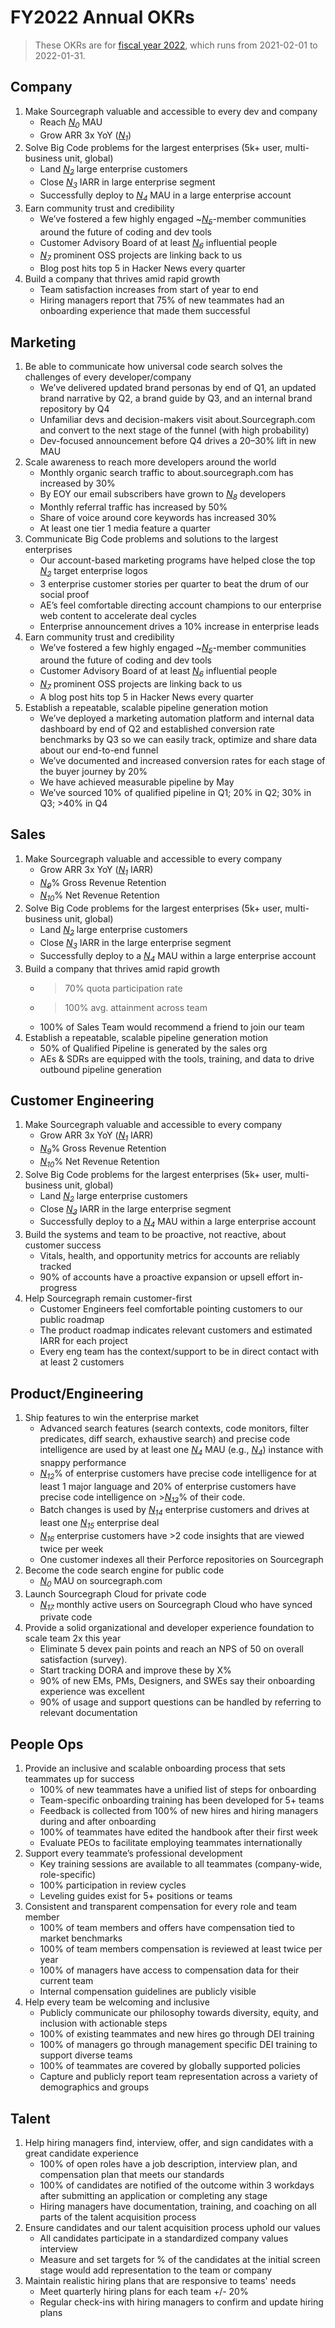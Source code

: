 # FY2022 Annual OKRs

> These OKRs are for [fiscal year 2022](../../company-info-and-process/communication/index.md#fiscal-year), which runs from 2021-02-01 to 2022-01-31.

## Company

1. Make Sourcegraph valuable and accessible to every dev and company
   - Reach [_N<sub>0</sub>_][n0] MAU
   - Grow ARR 3x YoY ([_N<sub>1</sub>_][n1])
1. Solve Big Code problems for the largest enterprises (5k+ user, multi-business unit, global)
   - Land [_N<sub>2</sub>_][n2] large enterprise customers
   - Close [_N<sub>3</sub>_][n3] IARR in large enterprise segment
   - Successfully deploy to [_N<sub>4</sub>_][n4] MAU in a large enterprise account
1. Earn community trust and credibility
   - We’ve fostered a few highly engaged ~[_N<sub>5</sub>_][n5]-member communities around the future of coding and dev tools
   - Customer Advisory Board of at least [_N<sub>6</sub>_][n6] influential people
   - [_N<sub>7</sub>_][n7] prominent OSS projects are linking back to us
   - Blog post hits top 5 in Hacker News every quarter
1. Build a company that thrives amid rapid growth
   - Team satisfaction increases from start of year to end
   - Hiring managers report that 75% of new teammates had an onboarding experience that made them successful

## Marketing

1. Be able to communicate how universal code search solves the challenges of every developer/company
   - We’ve delivered updated brand personas by end of Q1, an updated brand narrative by Q2, a brand guide by Q3, and an internal brand repository by Q4
   - Unfamiliar devs and decision-makers visit about.Sourcegraph.com and convert to the next stage of the funnel (with high probability)
   - Dev-focused announcement before Q4 drives a 20–30% lift in new MAU
1. Scale awareness to reach more developers around the world
   - Monthly organic search traffic to about.sourcegraph.com has increased by 30%
   - By EOY our email subscribers have grown to [_N<sub>8</sub>_][n8] developers
   - Monthly referral traffic has increased by 50%
   - Share of voice around core keywords has increased 30%
   - At least one tier 1 media feature a quarter
1. Communicate Big Code problems and solutions to the largest enterprises
   - Our account-based marketing programs have helped close the top [_N<sub>2</sub>_][n2] target enterprise logos
   - 3 enterprise customer stories per quarter to beat the drum of our social proof
   - AE’s feel comfortable directing account champions to our enterprise web content to accelerate deal cycles
   - Enterprise announcement drives a 10% increase in enterprise leads
1. Earn community trust and credibility
   - We’ve fostered a few highly engaged ~[_N<sub>5</sub>_][n5]-member communities around the future of coding and dev tools
   - Customer Advisory Board of at least [_N<sub>6</sub>_][n6] influential people
   - [_N<sub>7</sub>_][n7] prominent OSS projects are linking back to us
   - A blog post hits top 5 in Hacker News every quarter
1. Establish a repeatable, scalable pipeline generation motion
   - We’ve deployed a marketing automation platform and internal data dashboard by end of Q2 and established conversion rate benchmarks by Q3 so we can easily track, optimize and share data about our end-to-end funnel
   - We’ve documented and increased conversion rates for each stage of the buyer journey by 20%
   - We have achieved measurable pipeline by May
   - We’ve sourced 10% of qualified pipeline in Q1; 20% in Q2; 30% in Q3; >40% in Q4

## Sales

1. Make Sourcegraph valuable and accessible to every company
   - Grow ARR 3x YoY ([_N<sub>1</sub>_][n1] IARR)
   - [_N<sub>9</sub>_][n9]% Gross Revenue Retention
   - [_N<sub>10</sub>_][n10]% Net Revenue Retention
1. Solve Big Code problems for the largest enterprises (5k+ user, multi-business unit, global)
   - Land [_N<sub>2</sub>_][n2] large enterprise customers
   - Close [_N<sub>3</sub>_][n3] IARR in the large enterprise segment
   - Successfully deploy to a [_N<sub>4</sub>_][n4] MAU within a large enterprise account
1. Build a company that thrives amid rapid growth
   - > 70% quota participation rate
   - > 100% avg. attainment across team
   - 100% of Sales Team would recommend a friend to join our team
1. Establish a repeatable, scalable pipeline generation motion
   - 50% of Qualified Pipeline is generated by the sales org
   - AEs & SDRs are equipped with the tools, training, and data to drive outbound pipeline generation

## Customer Engineering

1. Make Sourcegraph valuable and accessible to every company
   - Grow ARR 3x YoY ([_N<sub>1</sub>_][n1] IARR)
   - [_N<sub>9</sub>_][n9]% Gross Revenue Retention
   - [_N<sub>10</sub>_][n10]% Net Revenue Retention
1. Solve Big Code problems for the largest enterprises (5k+ user, multi-business unit, global)
   - Land [_N<sub>2</sub>_][n2] large enterprise customers
   - Close [_N<sub>3</sub>_][n3] IARR in the large enterprise segment
   - Successfully deploy to a [_N<sub>4</sub>_][n4] MAU within a large enterprise account
1. Build the systems and team to be proactive, not reactive, about customer success
   - Vitals, health, and opportunity metrics for accounts are reliably tracked
   - 90% of accounts have a proactive expansion or upsell effort in-progress
1. Help Sourcegraph remain customer-first
   - Customer Engineers feel comfortable pointing customers to our public roadmap
   - The product roadmap indicates relevant customers and estimated IARR for each project
   - Every eng team has the context/support to be in direct contact with at least 2 customers

## Product/Engineering

1. Ship features to win the enterprise market
   - Advanced search features (search contexts, code monitors, filter predicates, diff search, exhaustive search) and precise code intelligence are used by at least one [_N<sub>4</sub>_][n4] MAU (e.g., [_N<sub>4</sub>_][n4]) instance with snappy performance
   - [_N<sub>12</sub>_][n12]% of enterprise customers have precise code intelligence for at least 1 major language and 20% of enterprise customers have precise code intelligence on >[_N<sub>13</sub>_][n13]% of their code.
   - Batch changes is used by [_N<sub>14</sub>_][n14] enterprise customers and drives at least one [_N<sub>15</sub>_][n15] enterprise deal
   - [_N<sub>16</sub>_][n16] enterprise customers have >2 code insights that are viewed twice per week
   - One customer indexes all their Perforce repositories on Sourcegraph
1. Become the code search engine for public code
   - [_N<sub>0</sub>_][n0] MAU on sourcegraph.com
1. Launch Sourcegraph Cloud for private code
   - [_N<sub>17</sub>_][n17] monthly active users on Sourcegraph Cloud who have synced private code
1. Provide a solid organizational and developer experience foundation to scale team 2x this year
   - Eliminate 5 devex pain points and reach an NPS of 50 on overall satisfaction (survey).
   - Start tracking DORA and improve these by X%
   - 90% of new EMs, PMs, Designers, and SWEs say their onboarding experience was excellent
   - 90% of usage and support questions can be handled by referring to relevant documentation

## People Ops

1. Provide an inclusive and scalable onboarding process that sets teammates up for success
   - 100% of new teammates have a unified list of steps for onboarding
   - Team-specific onboarding training has been developed for 5+ teams
   - Feedback is collected from 100% of new hires and hiring managers during and after onboarding
   - 100% of teammates have edited the handbook after their first week
   - Evaluate PEOs to facilitate employing teammates internationally
1. Support every teammate’s professional development
   - Key training sessions are available to all teammates (company-wide, role-specific)
   - 100% participation in review cycles
   - Leveling guides exist for 5+ positions or teams
1. Consistent and transparent compensation for every role and team member
   - 100% of team members and offers have compensation tied to market benchmarks
   - 100% of team members compensation is reviewed at least twice per year
   - 100% of managers have access to compensation data for their current team
   - Internal compensation guidelines are publicly visible
1. Help every team be welcoming and inclusive
   - Publicly communicate our philosophy towards diversity, equity, and inclusion with actionable steps
   - 100% of existing teammates and new hires go through DEI training
   - 100% of managers go through management specific DEI training to support diverse teams
   - 100% of teammates are covered by globally supported policies
   - Capture and publicly report team representation across a variety of demographics and groups

## Talent

1. Help hiring managers find, interview, offer, and sign candidates with a great candidate experience
   - 100% of open roles have a job description, interview plan, and compensation plan that meets our standards
   - 100% of candidates are notified of the outcome within 3 workdays after submitting an application or completing any stage
   - Hiring managers have documentation, training, and coaching on all parts of the talent acquisition process
1. Ensure candidates and our talent acquisition process uphold our values
   - All candidates participate in a standardized company values interview
   - Measure and set targets for % of the candidates at the initial screen stage would add representation to the team or company
1. Maintain realistic hiring plans that are responsive to teams' needs
   - Meet quarterly hiring plans for each team +/- 20%
   - Regular check-ins with hiring managers to confirm and update hiring plans

[n0]: https://docs.google.com/document/d/1CTU1f1miFDhzdQOGMicK243dokePzVGiXR5TEynLyc8/edit#bookmark=id.r0bhtovj8n3c
[n1]: https://docs.google.com/document/d/1CTU1f1miFDhzdQOGMicK243dokePzVGiXR5TEynLyc8/edit#bookmark=id.t3jxr2tnyge4
[n2]: https://docs.google.com/document/d/1CTU1f1miFDhzdQOGMicK243dokePzVGiXR5TEynLyc8/edit#bookmark=id.9tutd8sc7nv5
[n3]: https://docs.google.com/document/d/1CTU1f1miFDhzdQOGMicK243dokePzVGiXR5TEynLyc8/edit#bookmark=id.p39etshj4ge2
[n4]: https://docs.google.com/document/d/1CTU1f1miFDhzdQOGMicK243dokePzVGiXR5TEynLyc8/edit#bookmark=id.ubfptqk5z2iz
[n5]: https://docs.google.com/document/d/1CTU1f1miFDhzdQOGMicK243dokePzVGiXR5TEynLyc8/edit#bookmark=id.x59gq2wud18b
[n6]: https://docs.google.com/document/d/1CTU1f1miFDhzdQOGMicK243dokePzVGiXR5TEynLyc8/edit#bookmark=id.vtu83tmrr7dp
[n7]: https://docs.google.com/document/d/1CTU1f1miFDhzdQOGMicK243dokePzVGiXR5TEynLyc8/edit#bookmark=id.ovuy37vmiq1p
[n8]: https://docs.google.com/document/d/1CTU1f1miFDhzdQOGMicK243dokePzVGiXR5TEynLyc8/edit#bookmark=id.9hupoauli670
[n9]: https://docs.google.com/document/d/1CTU1f1miFDhzdQOGMicK243dokePzVGiXR5TEynLyc8/edit#bookmark=id.i4kgokjzcg65
[n10]: https://docs.google.com/document/d/1CTU1f1miFDhzdQOGMicK243dokePzVGiXR5TEynLyc8/edit#bookmark=id.pwcv5y1n87yf
[n11]: https://docs.google.com/document/d/1CTU1f1miFDhzdQOGMicK243dokePzVGiXR5TEynLyc8/edit#bookmark=id.pvt2lh49na5d
[n12]: https://docs.google.com/document/d/1CTU1f1miFDhzdQOGMicK243dokePzVGiXR5TEynLyc8/edit#bookmark=id.qb9fufm2ssbz
[n13]: https://docs.google.com/document/d/1CTU1f1miFDhzdQOGMicK243dokePzVGiXR5TEynLyc8/edit#bookmark=id.sjcb5ts57py1
[n14]: https://docs.google.com/document/d/1CTU1f1miFDhzdQOGMicK243dokePzVGiXR5TEynLyc8/edit#bookmark=id.yj5769ac1s8u
[n15]: https://docs.google.com/document/d/1CTU1f1miFDhzdQOGMicK243dokePzVGiXR5TEynLyc8/edit#bookmark=id.ickajcpzjtys
[n16]: https://docs.google.com/document/d/1CTU1f1miFDhzdQOGMicK243dokePzVGiXR5TEynLyc8/edit#bookmark=id.dnk3sjv9jsp0
[n17]: https://docs.google.com/document/d/1CTU1f1miFDhzdQOGMicK243dokePzVGiXR5TEynLyc8/edit#bookmark=id.wl0xdza0s6v0
